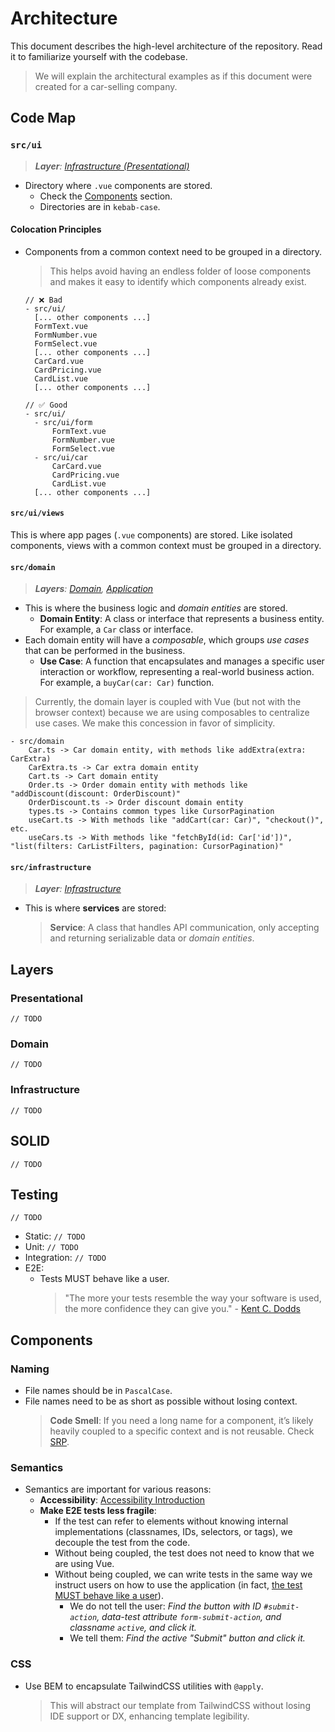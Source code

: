 # Architecture

This document describes the high-level architecture of the repository. Read it to familiarize yourself with the codebase.

> We will explain the architectural examples as if this document were created for a car-selling company.

## Code Map

### `src/ui`

> _**Layer**: [Infrastructure (Presentational)](#presentational)_

- Directory where `.vue` components are stored.
  - Check the [Components](#components) section.
  - Directories are in `kebab-case`.

#### Colocation Principles

- Components from a common context need to be grouped in a directory.
  > This helps avoid having an endless folder of loose components and makes it easy to identify which components already exist.
    ```
    // ❌ Bad
    - src/ui/
      [... other components ...]
      FormText.vue
      FormNumber.vue
      FormSelect.vue
      [... other components ...]
      CarCard.vue
      CardPricing.vue
      CardList.vue
      [... other components ...]

    // ✅ Good
    - src/ui/
      - src/ui/form
          FormText.vue
          FormNumber.vue
          FormSelect.vue
      - src/ui/car
          CarCard.vue
          CardPricing.vue
          CardList.vue
      [... other components ...]
    ```

#### `src/ui/views`

This is where app pages (`.vue` components) are stored. Like isolated components, views with a common context must be grouped in a directory.

#### `src/domain`

> _**Layers**: [Domain](#domain), [Application](#application)_

- This is where the business logic and _domain entities_ are stored.
  - **Domain Entity**: A class or interface that represents a business entity. For example, a `Car` class or interface.
- Each domain entity will have a _composable_, which groups _use cases_ that can be performed in the business.
  - **Use Case**: A function that encapsulates and manages a specific user interaction or workflow, representing a real-world business action. For example, a `buyCar(car: Car)` function.

> Currently, the domain layer is coupled with Vue (but not with the browser context) because we are using composables to centralize use cases. We make this concession in favor of simplicity.

```
- src/domain
    Car.ts -> Car domain entity, with methods like addExtra(extra: CarExtra)
    CarExtra.ts -> Car extra domain entity
    Cart.ts -> Cart domain entity
    Order.ts -> Order domain entity with methods like "addDiscount(discount: OrderDiscount)"
    OrderDiscount.ts -> Order discount domain entity
    types.ts -> Contains common types like CursorPagination
    useCart.ts -> With methods like "addCart(car: Car)", "checkout()", etc.
    useCars.ts -> With methods like "fetchById(id: Car['id'])", "list(filters: CarListFilters, pagination: CursorPagination)"
```


#### `src/infrastructure`

> _**Layer**: [Infrastructure](#infrastructure)_

- This is where **services** are stored:
  > **Service**: A class that handles API communication, only accepting and returning serializable data or _domain entities_.

## Layers

### Presentational

`// TODO`

### Domain

`// TODO`

### Infrastructure

`// TODO`

## SOLID

`// TODO`

## Testing

`// TODO`

- Static: `// TODO`
- Unit: `// TODO`
- Integration: `// TODO`
- E2E:
  - Tests MUST behave like a user.
    > "The more your tests resemble the way your software is used, the more confidence they can give you." - [Kent C. Dodds](https://x.com/kentcdodds/status/977018512689455106)

## Components

### Naming

- File names should be in `PascalCase`.
- File names need to be as short as possible without losing context.
  > **Code Smell**: If you need a long name for a component, it’s likely heavily coupled to a specific context and is not reusable. Check [SRP](#srp).

### Semantics

- Semantics are important for various reasons:
  - **Accessibility**: [Accessibility Introduction](https://www.w3.org/WAI/fundamentals/accessibility-intro/)
  - **Make E2E tests less fragile**:
    - If the test can refer to elements without knowing internal implementations (classnames, IDs, selectors, or tags), we decouple the test from the code.
    - Without being coupled, the test does not need to know that we are using Vue.
    - Without being coupled, we can write tests in the same way we instruct users on how to use the application (in fact, [the test MUST behave like a user](#must-behave-like-a-user)).
      - We do not tell the user: _Find the button with ID `#submit-action`, data-test attribute `form-submit-action`, and classname `active`, and click it._
      - We tell them: _Find the active "Submit" button and click it._

### CSS

- Use BEM to encapsulate TailwindCSS utilities with `@apply`.
  > This will abstract our template from TailwindCSS without losing IDE support or DX, enhancing template legibility.
